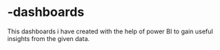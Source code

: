 # -dashboards
This dashboards i have created with the help of power BI to gain useful insights from the given data.
